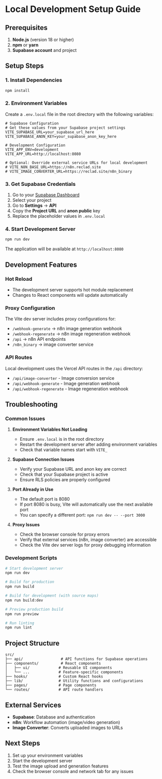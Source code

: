 # Local Development Setup Guide

## Prerequisites

1. **Node.js** (version 18 or higher)
2. **npm** or **yarn**
3. **Supabase account** and project

## Setup Steps

### 1. Install Dependencies

```bash
npm install
```

### 2. Environment Variables

Create a `.env.local` file in the root directory with the following variables:

```env
# Supabase Configuration
# Get these values from your Supabase project settings
VITE_SUPABASE_URL=your_supabase_url_here
VITE_SUPABASE_ANON_KEY=your_supabase_anon_key_here

# Development Configuration
VITE_APP_ENV=development
VITE_APP_URL=http://localhost:8080

# Optional: Override external service URLs for local development
# VITE_N8N_BASE_URL=https://n8n.reclad.site
# VITE_IMAGE_CONVERTER_URL=https://reclad.site/n8n_binary
```

### 3. Get Supabase Credentials

1. Go to your [Supabase Dashboard](https://supabase.com/dashboard)
2. Select your project
3. Go to **Settings** → **API**
4. Copy the **Project URL** and **anon public** key
5. Replace the placeholder values in `.env.local`

### 4. Start Development Server

```bash
npm run dev
```

The application will be available at `http://localhost:8080`

## Development Features

### Hot Reload
- The development server supports hot module replacement
- Changes to React components will update automatically

### Proxy Configuration
The Vite dev server includes proxy configurations for:
- `/webhook-generate` → n8n image generation webhook
- `/webhook-regenerate` → n8n image regeneration webhook
- `/api` → n8n API endpoints
- `/n8n_binary` → image converter service

### API Routes
Local development uses the Vercel API routes in the `/api` directory:
- `/api/image-converter` - Image conversion service
- `/api/webhook-generate` - Image generation webhook
- `/api/webhook-regenerate` - Image regeneration webhook

## Troubleshooting

### Common Issues

1. **Environment Variables Not Loading**
   - Ensure `.env.local` is in the root directory
   - Restart the development server after adding environment variables
   - Check that variable names start with `VITE_`

2. **Supabase Connection Issues**
   - Verify your Supabase URL and anon key are correct
   - Check that your Supabase project is active
   - Ensure RLS policies are properly configured

3. **Port Already in Use**
   - The default port is 8080
   - If port 8080 is busy, Vite will automatically use the next available port
   - You can specify a different port: `npm run dev -- --port 3000`

4. **Proxy Issues**
   - Check the browser console for proxy errors
   - Verify that external services (n8n, image converter) are accessible
   - Check the Vite dev server logs for proxy debugging information

### Development Scripts

```bash
# Start development server
npm run dev

# Build for production
npm run build

# Build for development (with source maps)
npm run build:dev

# Preview production build
npm run preview

# Run linting
npm run lint
```

## Project Structure

```
src/
├── api/                 # API functions for Supabase operations
├── components/          # React components
│   ├── ui/             # Reusable UI components
│   └── ...             # Feature-specific components
├── hooks/              # Custom React hooks
├── lib/                # Utility functions and configurations
├── pages/              # Page components
└── routes/             # API route handlers
```

## External Services

- **Supabase**: Database and authentication
- **n8n**: Workflow automation (image/video generation)
- **Image Converter**: Converts uploaded images to URLs

## Next Steps

1. Set up your environment variables
2. Start the development server
3. Test the image upload and generation features
4. Check the browser console and network tab for any issues
